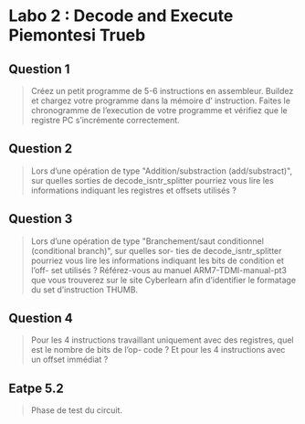 # Labo 2 : Decode and Execute Piemontesi Trueb

## Question 1
> Créez un petit programme de 5-6 instructions en assembleur. Buildez et chargez votre programme
dans la mémoire d’ instruction.
Faites le chronogramme de l’execution de votre programme et vérifiez que le registre PC s’incrémente
correctement.


## Question 2
> Lors d’une opération de type "Addition/substraction (add/substract)", sur quelles sorties de
decode_isntr_splitter pourriez vous lire les informations indiquant les registres et offsets utilisés ?


## Question 3
> Lors d’une opération de type "Branchement/saut conditionnel (conditional branch)", sur quelles sor-
ties de decode_isntr_splitter pourriez vous lire les informations indiquant les bits de condition et l’off-
set utilisés ?
Référez-vous au manuel ARM7-TDMI-manual-pt3 que vous trouverez sur le site Cyberlearn afin
d’identifier le formatage du set d’instruction THUMB.


## Question 4
> Pour les 4 instructions travaillant uniquement avec des registres, quel est le nombre de bits de l’op-
code ? Et pour les 4 instructions avec un offset immédiat ?

## Eatpe 5.2
> Phase de test du circuit.
